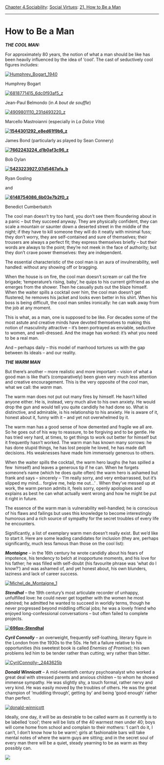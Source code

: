 [Chapter 4.Sociability](https://www.theschooloflife.com/thebookoflife/category/sociability/): [Social Virtues](https://www.theschooloflife.com/thebookoflife/category/sociability/social-virtues/): [21. How to Be a Man](https://www.theschooloflife.com/thebookoflife/how-to-be-a-man/)

* * *

# How to Be a Man

**_THE COOL MAN:_**

For approximately 80 years, the notion of what a man should be like has been heavily influenced by the idea of ‘cool’. The cast of seductively cool figures includes:

[![Humphrey_Bogart_1940](https://www.theschooloflife.com/thebookoflife/wp-content/uploads/2017/03/Humphrey_Bogart_1940.jpg)](http://www.thebookoflife.org/wp-content/uploads/2017/03/Humphrey_Bogart_1940.jpg)

Humphrey Bogart

[![6818771415_6dc0f93af5_z](https://www.theschooloflife.com/thebookoflife/wp-content/uploads/2017/03/6818771415_6dc0f93af5_z.jpg)](http://www.thebookoflife.org/wp-content/uploads/2017/03/6818771415_6dc0f93af5_z.jpg)

Jean-Paul Belmondo (in _A bout de souffle_)

[![4909801110_231d493220_z](https://www.theschooloflife.com/thebookoflife/wp-content/uploads/2017/03/4909801110_231d493220_z.jpg)](http://www.thebookoflife.org/wp-content/uploads/2017/03/4909801110_231d493220_z.jpg)

Marcello Mastroianni (especially in _La Dolce Vita_)

**[![1544301292_e8ed61f9b6_z](https://www.theschooloflife.com/thebookoflife/wp-content/uploads/2017/03/1544301292_e8ed61f9b6_z.jpg)](http://www.thebookoflife.org/wp-content/uploads/2017/03/1544301292_e8ed61f9b6_z.jpg)**

James Bond (particularly as played by Sean Connery)

**[![7662243224_d1b0af3c96_z](https://www.theschooloflife.com/thebookoflife/wp-content/uploads/2017/03/7662243224_d1b0af3c96_z.jpg)](http://www.thebookoflife.org/wp-content/uploads/2017/03/7662243224_d1b0af3c96_z.jpg)**

Bob Dylan

**[![5423223927_07d5467afa_b](https://www.theschooloflife.com/thebookoflife/wp-content/uploads/2017/03/5423223927_07d5467afa_b.jpg)](http://www.thebookoflife.org/wp-content/uploads/2017/03/5423223927_07d5467afa_b.jpg)**

Ryan Gosling

and

**[![6148754086_6b03e7b2f0_z](https://www.theschooloflife.com/thebookoflife/wp-content/uploads/2017/03/6148754086_6b03e7b2f0_z.jpg)](http://www.thebookoflife.org/wp-content/uploads/2017/03/6148754086_6b03e7b2f0_z.jpg)**

Benedict Cumberbatch

The cool man doesn’t try too hard, you don’t see them floundering about in a panic – but they succeed anyway. They are physically confident, they can scale a mountain or saunter down a deserted street in the middle of the night; if they have to kill someone they will do it neatly with minimal fuss; they don’t worry, they are self-contained and sure of themselves; their trousers are always a perfect fit; they express themselves briefly – but their words are always to the point; they’re not meek in the face of authority; but they don’t crave power themselves: they are independent.

The essential characteristic of the cool man is an aura of invulnerability, well handled: without any showing off or bragging.

When the house is on fire, the cool man doesn’t scream or call the fire brigade; ‘temperature’s rising, baby’, he quips&nbsp;to his current girlfriend as she emerges from the shower. Then he casually puts out the blaze himself. When the waiter spills a cocktail over him, the cool man doesn’t get flustered; he removes his jacket and looks even better in his shirt. When his boss is being difficult, the cool man smiles ironically: he can walk away from the job at any moment.

This is what, as a man, one is supposed to be like. For decades some of the most astute and creative minds have devoted themselves to making this notion of masculinity attractive – it’s been portrayed as enviable, seductive to women, and well-dressed. And the image has worked: it’s what you need to be a real man.

And – perhaps daily – this model of manhood tortures us with the gap between its ideals – and our reality.

**_THE WARM MAN_**

But there’s another – more realistic and more important – vision of what a good man is like that’s (comparatively) been given very much less attention and creative encouragement. This is the very opposite of the _cool_ man, what we call: the _warm_ man.

The warm man does not put out many fires by himself. He hasn’t killed anyone either. He is, instead, very much alive to his own anxiety. He would drop the gun and would tell you quite candidly he had done so. What is distinctive, and admirable, is his relationship to his anxiety. He is aware of it, honest about it, funny with it – and yet not overwhelmed by it.

The warm man has a good sense of how demented and fragile we all are. So he goes out of his way to reassure, to be forgiving and to be gentle. He has tried very hard, at times, to get things to work out better for himself but it frequently hasn’t worked. The warm man has known many sorrows: he has done stupid things, he has lost people he loved, he has made daft decisions. His weaknesses have made him immensely generous to others.

When the waiter spills the cocktail, the warm hero laughs (he has spilled a few &nbsp;himself) and leaves a generous tip if he can. When he forgets someone’s name (which he does quite often) the warm hero is ashamed but frank and says – sincerely – ‘I’m really sorry, and very embarrassed, but it’s slipped my mind… forgive me, help me out…’ . When they’ve messed up at work, the warm person admits it, feels sorry, openly apologises and explains as best he can what actually went wrong and how he might be put it right in future.

The essence of the warm man is vulnerability well-handled; he is conscious of his flaws and failings but uses this knowledge to become interestingly humorous and a rich source of sympathy for the secret troubles of every life he encounters.

Significantly, a list of exemplary warm men doesn’t really exist. But we’d like to start it. Here are some leading candidates for inclusion (they are, perhaps significantly, much less famous than those on the cool list):

**_Montaigne_** – in the 16th century he wrote candidly about his fears of impotence, his tendency to belch at inopportune moments, and his love for his father; he was filled with self-doubt (his favourite phrase was ‘what do I know?’) and was ashamed of, and yet honest about, his own blunders, laziness and lack of career success.

[![Michel_de_Montaigne_1](https://www.theschooloflife.com/thebookoflife/wp-content/uploads/2017/03/Michel_de_Montaigne_1.jpg)](http://www.thebookoflife.org/wp-content/uploads/2017/03/Michel_de_Montaigne_1.jpg)

**_Stendhal_** – the 19th century’s most articulate recorder of unhappy, unfulfilled love: he could never get together with the women he most admired; he admitted he wanted to succeed in worldly terms, though he never progressed beyond middling official jobs; he was a lovely friend who enjoyed long-confessional conversations – but often failed to complete projects.

**[![696px-Stendhal](https://www.theschooloflife.com/thebookoflife/wp-content/uploads/2017/03/696px-Stendhal.jpg)](http://www.thebookoflife.org/wp-content/uploads/2017/03/696px-Stendhal.jpg)**

**_Cyril Connolly_** – an overweight, frequently self-loathing, literary figure in the London from the 1930s to the 50s. He felt a failure relative to his opportunities (his sweetest book is called _Enemies of Promise_); his own problems led him to be tender rather than cutting; wry rather than bitter.

[![CyrilConnolly-_2443625b](https://www.theschooloflife.com/thebookoflife/wp-content/uploads/2017/03/CyrilConnolly-_2443625b.jpg)](http://www.thebookoflife.org/wp-content/uploads/2017/03/CyrilConnolly-_2443625b.jpg)

**_Donald Winnicott_** – A mid-twentieth century psychoanalyst who worked a great deal with stressed parents and anxious children – to whom he showed immense sympathy. He was slightly shy, a touch formal, rather nervy and very kind. He was easily moved by the troubles of others. He was the great champion of ‘muddling through’, getting by’ and being ‘good enough’ rather than perfect.

[![donald-winnicott](https://www.theschooloflife.com/thebookoflife/wp-content/uploads/2017/03/donald-winnicott.jpg)](http://www.thebookoflife.org/wp-content/uploads/2017/03/donald-winnicott.jpg)

Ideally, one day, it will be as desirable to be called warm as it currently is to be labelled ‘cool’; there will be lists of the 40 warmest men under 40; boys will come home from school and complain to their mothers: ‘I can’t do it, I can’t, I don’t know how to be warm’; girls at fashionable bars will take mental notes of where the warm guys are sitting; and in the secret soul of every man there will be a quiet, steady yearning to be as warm as they possibly can.

[![](https://img.youtube.com/vi/lshzZhHAYIs/0.jpg)](https://www.youtube.com/embed/lshzZhHAYIs '')

